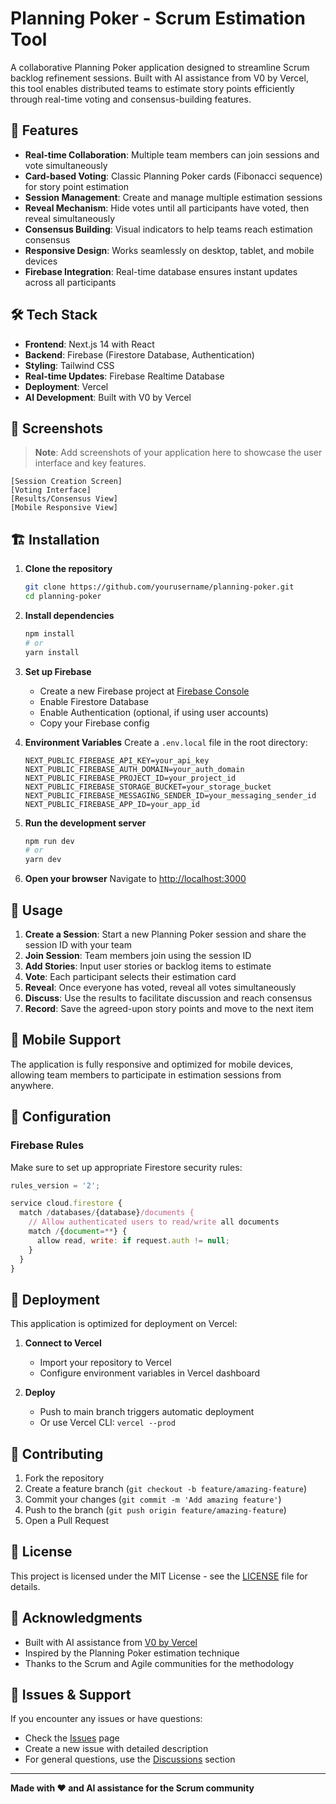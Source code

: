 # Planning Poker - Scrum Estimation Tool

A collaborative Planning Poker application designed to streamline Scrum backlog refinement sessions. Built with AI assistance from V0 by Vercel, this tool enables distributed teams to estimate story points efficiently through real-time voting and consensus-building features.

## 🚀 Features

- **Real-time Collaboration**: Multiple team members can join sessions and vote simultaneously
- **Card-based Voting**: Classic Planning Poker cards (Fibonacci sequence) for story point estimation
- **Session Management**: Create and manage multiple estimation sessions
- **Reveal Mechanism**: Hide votes until all participants have voted, then reveal simultaneously
- **Consensus Building**: Visual indicators to help teams reach estimation consensus
- **Responsive Design**: Works seamlessly on desktop, tablet, and mobile devices
- **Firebase Integration**: Real-time database ensures instant updates across all participants

## 🛠️ Tech Stack

- **Frontend**: Next.js 14 with React
- **Backend**: Firebase (Firestore Database, Authentication)
- **Styling**: Tailwind CSS
- **Real-time Updates**: Firebase Realtime Database
- **Deployment**: Vercel
- **AI Development**: Built with V0 by Vercel

## 📸 Screenshots

> **Note**: Add screenshots of your application here to showcase the user interface and key features.

```
[Session Creation Screen]
[Voting Interface]
[Results/Consensus View]
[Mobile Responsive View]
```

## 🏗️ Installation

1. **Clone the repository**
   ```bash
   git clone https://github.com/yourusername/planning-poker.git
   cd planning-poker
   ```

2. **Install dependencies**
   ```bash
   npm install
   # or
   yarn install
   ```

3. **Set up Firebase**
   - Create a new Firebase project at [Firebase Console](https://console.firebase.google.com/)
   - Enable Firestore Database
   - Enable Authentication (optional, if using user accounts)
   - Copy your Firebase config

4. **Environment Variables**
   Create a `.env.local` file in the root directory:
   ```env
   NEXT_PUBLIC_FIREBASE_API_KEY=your_api_key
   NEXT_PUBLIC_FIREBASE_AUTH_DOMAIN=your_auth_domain
   NEXT_PUBLIC_FIREBASE_PROJECT_ID=your_project_id
   NEXT_PUBLIC_FIREBASE_STORAGE_BUCKET=your_storage_bucket
   NEXT_PUBLIC_FIREBASE_MESSAGING_SENDER_ID=your_messaging_sender_id
   NEXT_PUBLIC_FIREBASE_APP_ID=your_app_id
   ```

5. **Run the development server**
   ```bash
   npm run dev
   # or
   yarn dev
   ```

6. **Open your browser**
   Navigate to [http://localhost:3000](http://localhost:3000)

## 🎯 Usage

1. **Create a Session**: Start a new Planning Poker session and share the session ID with your team
2. **Join Session**: Team members join using the session ID
3. **Add Stories**: Input user stories or backlog items to estimate
4. **Vote**: Each participant selects their estimation card
5. **Reveal**: Once everyone has voted, reveal all votes simultaneously
6. **Discuss**: Use the results to facilitate discussion and reach consensus
7. **Record**: Save the agreed-upon story points and move to the next item

## 📱 Mobile Support

The application is fully responsive and optimized for mobile devices, allowing team members to participate in estimation sessions from anywhere.

## 🔧 Configuration

### Firebase Rules
Make sure to set up appropriate Firestore security rules:

```javascript
rules_version = '2';

service cloud.firestore {
  match /databases/{database}/documents {
    // Allow authenticated users to read/write all documents
    match /{document=**} {
      allow read, write: if request.auth != null;
    }
  }
}

```

## 🚀 Deployment

This application is optimized for deployment on Vercel:

1. **Connect to Vercel**
   - Import your repository to Vercel
   - Configure environment variables in Vercel dashboard

2. **Deploy**
   - Push to main branch triggers automatic deployment
   - Or use Vercel CLI: `vercel --prod`

## 🤝 Contributing

1. Fork the repository
2. Create a feature branch (`git checkout -b feature/amazing-feature`)
3. Commit your changes (`git commit -m 'Add amazing feature'`)
4. Push to the branch (`git push origin feature/amazing-feature`)
5. Open a Pull Request

## 📝 License

This project is licensed under the MIT License - see the [LICENSE](LICENSE) file for details.

## 🙏 Acknowledgments

- Built with AI assistance from [V0 by Vercel](https://v0.dev)
- Inspired by the Planning Poker estimation technique
- Thanks to the Scrum and Agile communities for the methodology

## 🐛 Issues & Support

If you encounter any issues or have questions:
- Check the [Issues](https://github.com/yourusername/planning-poker/issues) page
- Create a new issue with detailed description
- For general questions, use the [Discussions](https://github.com/yourusername/planning-poker/discussions) section

---


**Made with ❤️ and AI assistance for the Scrum community**